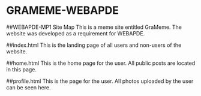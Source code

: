 # GRAMEME-WEBAPDE

##WEBAPDE-MP1 Site Map
This is a meme site entitled GraMeme. The website was developed as a requirement for WEBAPDE.

##index.html
This is the landing page of all users and non-users of the website.

##home.html
This is the home page for the user. All public posts are located in this page.

##profile.html
This is the page for the user. All photos uploaded by the user can be seen here.